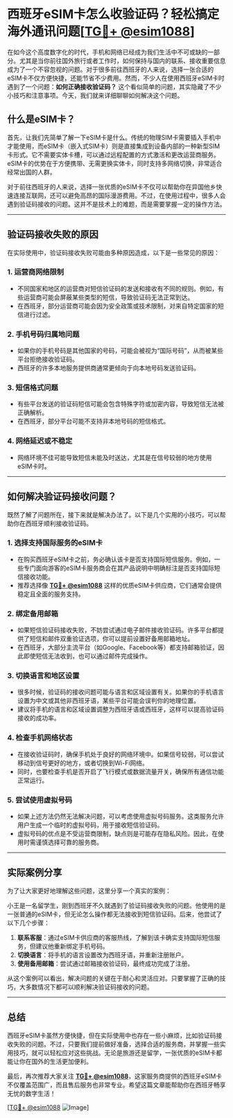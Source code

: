 # 西班牙eSIM卡怎么收验证码？轻松搞定海外通讯问题[[TG💪+ @esim1088](https://t.me/s/esim1088)]

在如今这个高度数字化的时代，手机和网络已经成为我们生活中不可或缺的一部分。尤其是当你前往国外旅行或者工作时，如何保持与国内的联系、接收重要信息成为了一个不容忽视的问题。对于很多前往西班牙的人来说，选择一张合适的eSIM卡不仅方便快捷，还能节省不少费用。然而，不少人在使用西班牙eSIM卡时遇到了一个问题：**如何正确接收验证码？** 这个看似简单的问题，其实隐藏了不少小技巧和注意事项。今天，我们就来详细聊聊如何解决这个问题。

## 什么是eSIM卡？

首先，让我们先简单了解一下eSIM卡是什么。传统的物理SIM卡需要插入手机中才能使用，而eSIM卡（嵌入式SIM卡）则是直接集成到设备内部的一种新型SIM卡形式。它不需要实体卡槽，可以通过远程配置的方式激活和更改运营商服务。eSIM卡的优势在于方便携带、无需更换实体卡，同时支持多网络切换，非常适合经常出国的人群。

对于前往西班牙的人来说，选择一张优质的eSIM卡不仅可以帮助你在异国他乡快速连接互联网，还可以避免高昂的国际漫游费用。不过，在使用过程中，很多人会遇到验证码接收的问题。这并不是技术上的难题，而是需要掌握一定的操作方法。

---

## 验证码接收失败的原因

在实际使用中，验证码接收失败可能由多种原因造成，以下是一些常见的原因：

### 1. **运营商网络限制**
   - 不同国家和地区的运营商对短信验证码的发送和接收有不同的规则。例如，有些运营商可能会屏蔽某些类型的短信，导致验证码无法正常到达。
   - 在西班牙，部分运营商可能会因为安全政策或技术限制，对来自特定国家的短信进行过滤。

### 2. **手机号码归属地问题**
   - 如果你的手机号码是其他国家的号码，可能会被视为“国际号码”，从而被某些平台拒绝接收验证码。
   - 西班牙的许多本地服务提供商通常更倾向于向本地号码发送验证码。

### 3. **短信格式问题**
   - 有些平台发送的验证码短信可能会包含特殊字符或加密内容，导致短信无法被正确解析。
   - 在西班牙，部分平台可能不支持非本地号码的短信格式。

### 4. **网络延迟或不稳定**
   - 网络环境不佳可能导致短信未能及时送达，尤其是在信号较弱的地方使用eSIM卡时。

---

## 如何解决验证码接收问题？

既然了解了问题所在，接下来就是解决办法了。以下是几个实用的小技巧，可以帮助你在西班牙顺利接收验证码。

### 1. **选择支持国际服务的eSIM卡**
   - 在购买西班牙eSIM卡之前，务必确认该卡是否支持国际短信服务。例如，一些专门面向游客的eSIM卡服务商会在其产品说明中明确标注是否支持国际短信接收功能。
   - 推荐选择像 **[TG💪+ @esim1088](https://t.me/s/esim1088)** 这样的优质eSIM卡供应商，它们通常会提供稳定且全面的服务支持。

### 2. **绑定备用邮箱**
   - 如果短信验证码接收失败，不妨尝试通过电子邮件接收验证码。许多平台都提供了短信和邮件双重验证选项，你可以提前设置好备用邮箱地址。
   - 在西班牙，大部分主流平台（如Google、Facebook等）都支持邮箱验证，因此即使短信无法收到，也可以通过邮件完成操作。

### 3. **切换语言和地区设置**
   - 很多时候，验证码的接收问题可能与语言和区域设置有关。如果你的手机语言设置为中文或其他非西班牙语，某些平台可能会误判你的地理位置。
   - 建议将手机的语言和区域设置调整为西班牙语或西班牙，这样可以提高验证码接收的成功率。

### 4. **检查手机网络状态**
   - 在接收验证码时，确保手机处于良好的网络环境中。如果信号较弱，可以尝试移动到信号更好的地方，或者切换到Wi-Fi网络。
   - 同时，也要检查手机是否开启了飞行模式或数据流量开关，确保所有通信功能正常运行。

### 5. **尝试使用虚拟号码**
   - 如果上述方法仍然无法解决问题，可以考虑使用虚拟号码服务。这类服务允许用户生成一个临时的虚拟号码，用于接收短信验证码。
   - 虚拟号码的优点是不受运营商限制，缺点则是可能存在隐私风险。因此，在使用时需谨慎选择可靠的服务商。

---

## 实际案例分享

为了让大家更好地理解这些问题，这里分享一个真实的案例：

小王是一名留学生，刚到西班牙不久就遇到了验证码接收失败的问题。他使用的是一张普通的eSIM卡，但无论怎么操作都无法接收到短信验证码。后来，他尝试了以下几个步骤：

1. **联系客服**：通过eSIM卡供应商的客服热线，了解到该卡确实支持国际短信服务，但建议他重新绑定手机号码。
2. **切换语言**：将手机的语言设置改为西班牙语，并重新注册账户。
3. **使用备用邮箱**：尝试通过邮箱接收验证码，最终成功完成了注册。

从这个案例可以看出，解决问题的关键在于耐心和灵活应对。只要掌握了正确的技巧，大多数情况下都可以顺利解决验证码接收的问题。

---

## 总结

西班牙eSIM卡虽然方便快捷，但在实际使用中也存在一些小麻烦，比如验证码接收失败的问题。不过，只要我们提前做好准备，选择合适的服务商，并掌握一些实用技巧，就可以轻松应对这些挑战。无论是旅游还是留学，一张优质的eSIM卡都能让你在国外的生活更加便利。

最后，再次推荐大家关注 **[TG💪+ @esim1088](https://t.me/s/esim1088)**，这家服务商提供的西班牙eSIM卡不仅覆盖范围广，而且售后服务也非常专业。希望这篇文章能帮助你在西班牙畅享无忧的数字生活！

[[TG💪+ @esim1088](https://t.me/s/esim1088) ![Image](https://i.postimg.cc/4NQfJmqS/Snipaste-2025-05-13-00-14-12.png)]